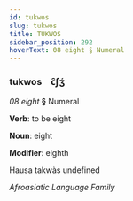```yaml
---
id: tukwos
slug: tukwos
title: TUKWOS
sidebar_position: 292
hoverText: 08 eight § Numeral
---
```


### tukwos&emsp;<span kind="abugida">c̑ʃʒ́</span>

*08 eight* **§** Numeral

**Verb**: to be eight

**Noun**: eight

**Modifier**: eighth

Hausa takwàs undefined

*Afroasiatic Language Family*